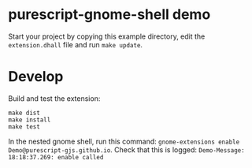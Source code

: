 purescript-gnome-shell demo
===========================

Start your project by copying this example directory, edit the `extension.dhall` file and run `make update`.

# Develop

Build and test the extension:

```
make dist
make install
make test
```

In the nested gnome shell, run this command: `gnome-extensions enable Demo@purescript-gjs.github.io`.
Check that this is logged: `Demo-Message: 18:18:37.269: enable called`
